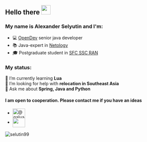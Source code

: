 ## Hello there <img src="https://raw.githubusercontent.com/iampavangandhi/iampavangandhi/master/gifs/Hi.gif" width="30px"></h2>

### My name is Alexander Selyutin and I'm: 
- 💻 <a href="https://opendev.com/" target="_blank">OpenDev</a> senior java developer<br>
- 📚 Java-expert in <a href="https://netology.ru/" target="_blank">Netology</a><br>
- 🎓 Postgraduate student in <a href="https://iptmuran.ru/personality/%D1%81%D0%B5%D0%BB%D1%8E%D1%82%D0%B8%D0%BD-%D0%B0%D0%BB%D0%B5%D0%BA%D1%81%D0%B0%D0%BD%D0%B4%D1%80-%D0%B4%D0%BC%D0%B8%D1%82%D1%80%D0%B8%D0%B5%D0%B2%D0%B8%D1%87/" target="_blank">SFC SSC RAN</a><br>

<h3 align="left">My status:</h4>
🌱 I’m currently learning <b>Lua</b><br>
🤝 I’m looking for help with <b>relocation in Southeast Asia</b><br>
💬 Ask me about <b>Spring, Java and Python</b><br>

#### I am open to cooperation. Please contact me if you have an ideas
- <a href="https://www.linkedin.com/in/alexander-selyutin-238927285" target="blank"><img align="center" src="https://raw.githubusercontent.com/rahuldkjain/github-profile-readme-generator/master/src/images/icons/Social/linked-in-alt.svg" alt="@galua" height="30" width="40" /></a>
- <a href="https://t.me/mr_galua" target="blank"><img align="center" src="https://raw.githubusercontent.com/rdimascio/icons/master/icons/telegram.svg" height="30" width="40" /></a>

<p> <img src=https://komarev.com/ghpvc/?username=selutin99 alt=selutin99 /> </p>
